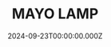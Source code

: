 ---
date: 2024-09-23T00:00:00.000Z
description: A lamp that @memicaht created out of a recycled mayonnaise container. 
draft: false
icon: 2024-09-23-mayo-lamp.webp
language: en
title: MAYO LAMP
link: https://www.instagram.com/p/DAOzxIUSDH-/?img_index=4
alt: A photo of a glowing mayo lamp sitting on a plywood tabletop. A white jug and a bowl of lemons sit to the left.

---